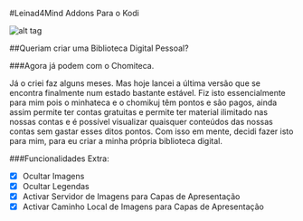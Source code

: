 #Leinad4Mind Addons Para o Kodi

![alt tag](http://i.imgur.com/oiYJPZ5.jpg)

##Queriam criar uma Biblioteca Digital Pessoal?

###Agora já podem com o Chomiteca.

Já o criei faz alguns meses. Mas hoje lancei a última versão que se encontra finalmente num estado bastante estável.
Fiz isto essencialmente para mim pois o minhateca e o chomikuj têm pontos e são pagos, ainda assim permite ter contas gratuitas e permite ter material ilimitado nas nossas contas e é possível visualizar quaisquer conteúdos das nossas contas sem gastar esses ditos pontos. Com isso em mente, decidi fazer isto para mim, para eu criar a minha própria biblioteca digital.

###Funcionalidades Extra:
- [x] Ocultar Imagens
- [x] Ocultar Legendas
- [x] Activar Servidor de Imagens para Capas de Apresentação
- [x] Activar Caminho Local de Imagens para Capas de Apresentação
